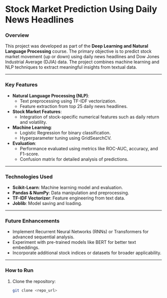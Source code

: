 # **Stock Market Prediction Using Daily News Headlines**

### **Overview**
This project was developed as part of the **Deep Learning and Natural Language Processing** course. The primary objective is to predict stock market movement (up or down) using daily news headlines and Dow Jones Industrial Average (DJIA) data. The project combines machine learning and NLP techniques to extract meaningful insights from textual data.

---

### **Key Features**
- **Natural Language Processing (NLP)**:
  - Text preprocessing using TF-IDF vectorization.
  - Feature extraction from top 25 daily news headlines.
- **Stock Market Features**:
  - Integration of stock-specific numerical features such as daily return and volatility.
- **Machine Learning**:
  - Logistic Regression for binary classification.
  - Hyperparameter tuning using GridSearchCV.
- **Evaluation**:
  - Performance evaluated using metrics like ROC-AUC, accuracy, and F1-score.
  - Confusion matrix for detailed analysis of predictions.

---

### **Technologies Used**
- **Scikit-Learn**: Machine learning model and evaluation.
- **Pandas & NumPy**: Data manipulation and preprocessing.
- **TF-IDF Vectorizer**: Feature engineering from text data.
- **Joblib**: Model saving and loading.

---

### **Future Enhancements**
- Implement Recurrent Neural Networks (RNNs) or Transformers for advanced sequential analysis.
- Experiment with pre-trained models like BERT for better text embeddings.
- Incorporate additional stock indices or datasets for broader applicability.

---

### **How to Run**
1. Clone the repository:
   ```bash
   git clone <repo_url>
